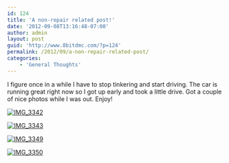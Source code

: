 ```yaml
---
id: 124
title: 'A non-repair related post!'
date: '2012-09-08T13:16:48-07:00'
author: admin
layout: post
guid: 'http://www.8bitdmc.com/?p=124'
permalink: /2012/09/a-non-repair-related-post/
categories:
    - 'General Thoughts'
---
```


I figure once in a while I have to stop tinkering and start driving. The car is running great right now so I got up early and took a little drive. Got a couple of nice photos while I was out. Enjoy!

[![](../../../assets/images2012/09/IMG_3342-300x225.jpg "IMG_3342")](../../../assets/images2012/09/IMG_3342.jpg)

[![](../../../assets/images2012/09/IMG_3343-300x225.jpg "IMG_3343")](../../../assets/images2012/09/IMG_3343.jpg)

[![](../../../assets/images2012/09/IMG_3349-300x225.jpg "IMG_3349")](../../../assets/images2012/09/IMG_3349.jpg)

[![](../../../assets/images2012/09/IMG_3350-300x225.jpg "IMG_3350")](../../../assets/images2012/09/IMG_3350.jpg)
